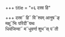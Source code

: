+++
title = "०६ दस्रा हि"

+++
दस्रा᳓ हि᳓ वि᳓श्वम् आनुष᳓ङ्  
मक्षू᳓भिः परिदी᳓यथः  
धियंजिन्वा᳓ म᳓धुवर्णा शुभ᳓स् प᳓ती
